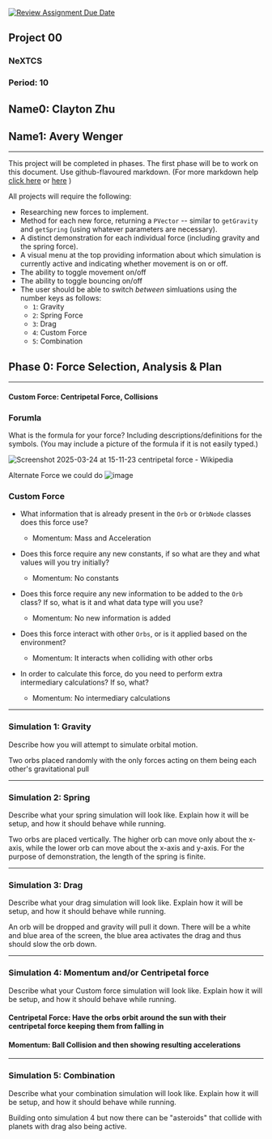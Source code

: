 [![Review Assignment Due Date](https://classroom.github.com/assets/deadline-readme-button-22041afd0340ce965d47ae6ef1cefeee28c7c493a6346c4f15d667ab976d596c.svg)](https://classroom.github.com/a/gbHItYk9)
## Project 00
### NeXTCS 
### Period: 10 
## Name0: Clayton Zhu
## Name1: Avery Wenger 
---

This project will be completed in phases. The first phase will be to work on this document. Use github-flavoured markdown. (For more markdown help [click here](https://github.com/adam-p/markdown-here/wiki/Markdown-Cheatsheet) or [here](https://docs.github.com/en/get-started/writing-on-github/getting-started-with-writing-and-formatting-on-github/basic-writing-and-formatting-syntax) )

All projects will require the following:
- Researching new forces to implement.
- Method for each new force, returning a `PVector`  -- similar to `getGravity` and `getSpring` (using whatever parameters are necessary).
- A distinct demonstration for each individual force (including gravity and the spring force).
- A visual menu at the top providing information about which simulation is currently active and indicating whether movement is on or off.
- The ability to toggle movement on/off
- The ability to toggle bouncing on/off
- The user should be able to switch _between_ simluations using the number keys as follows:
  - `1`: Gravity
  - `2`: Spring Force
  - `3`: Drag
  - `4`: Custom Force
  - `5`: Combination


## Phase 0: Force Selection, Analysis & Plan
---------- 

#### Custom Force: Centripetal Force, Collisions

### Forumla
What is the formula for your force? Including descriptions/definitions for the symbols. (You may include a picture of the formula if it is not easily typed.)


![Screenshot 2025-03-24 at 15-11-23 centripetal force - Wikipedia](https://github.com/user-attachments/assets/4cb5bffe-6e63-4b42-8e27-a6f4b05d584f)

Alternate Force we could do
![image](https://github.com/user-attachments/assets/ff02a197-a742-4cdb-ba1f-4d5118e2b0ad)




### Custom Force
- What information that is already present in the `Orb` or `OrbNode` classes does this force use?
  - Momentum: Mass and Acceleration

- Does this force require any new constants, if so what are they and what values will you try initially?
  - Momentum: No constants

- Does this force require any new information to be added to the `Orb` class? If so, what is it and what data type will you use?
  - Momentum: No new information is added

- Does this force interact with other `Orbs`, or is it applied based on the environment?
  - Momentum: It interacts when colliding with other orbs

- In order to calculate this force, do you need to perform extra intermediary calculations? If so, what?
  - Momentum: No intermediary calculations

--- 

### Simulation 1: Gravity
Describe how you will attempt to simulate orbital motion.

Two orbs placed randomly with the only forces acting on them being each other's gravitational pull

--- 

### Simulation 2: Spring
Describe what your spring simulation will look like. Explain how it will be setup, and how it should behave while running.

Two orbs are placed vertically. The higher orb can move only about the x-axis, while the lower orb can move about the x-axis and y-axis. For the purpose of demonstration, the length of the spring is finite. 

--- 

### Simulation 3: Drag
Describe what your drag simulation will look like. Explain how it will be setup, and how it should behave while running.

An orb will be dropped and gravity will pull it down. There will be a white and blue area of the screen, the blue area activates the drag and thus should slow the orb down.

--- 

### Simulation 4: Momentum and/or Centripetal force
Describe what your Custom force simulation will look like. Explain how it will be setup, and how it should behave while running.

#### Centripetal Force: Have the orbs orbit around the sun with their centripetal force keeping them from falling in
#### Momentum: Ball Collision and then showing resulting accelerations

--- 

### Simulation 5: Combination
Describe what your combination simulation will look like. Explain how it will be setup, and how it should behave while running.

Building onto simulation 4 but now there can be "asteroids" that collide with planets with drag also being active.


